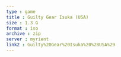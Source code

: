 ```yaml
---
type : game
title : Guilty Gear Isuka (USA)
size : 1.3 G
format : iso
archive : zip
server : myrient
link2 : Guilty%20Gear%20Isuka%20%28USA%29
---
```

